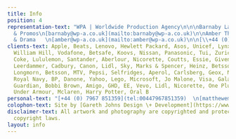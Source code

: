 ```yaml
---
title: Info
position: 4
representation-text: "WPA | Worldwide Production Agency\n\n\nBarnaby Laws - Commercials
  & Promos\n[barnaby@wp-a.co.uk](mailto:barnaby@wp-a.co.uk)\n\nAmber Thompson - Features
  & Drama   \n[amber@wp-a.co.uk](mailto:amber@wp-a.co.uk)\n\n[\\+44 (0)207 287 9564](tel:00442072879564)\\\n[www.wp-a.com](http://www.wp-a.com/)\n\n\n"
clients-text: Apple, Beats, Lenovo, Hewlett Packard, Asos, Unicef, Lynx, Adidas, Google,
  William Hill, Vodafone, Betsafe, Koovs, Nissan, Panasonic, Tui, Zurich, BT, Diet
  Coke, Lululemon, Santander, Aberlour, Nicorette, Coutts, Essie, Givenchy, Hisense,
  Leerdammer, Cadbury, Canon, Lidl, Sky, Marks & Spencer, Heinz, Betsson, Ted Baker,
  Longmorn, Betsson, MTV, Pepsi, Selfridges, Aperol, Carlsberg, Geox, Now TV, British
  Royal Navy, BP, Danone, Yahoo, Lego, Microsoft, Jo Malone, Visa, Galaxy, Jeep, The
  Guardian, Bobbi Brown, Amigo, GHD, EE, Vevo, Lidl, Nicorette, One Plus, Caterham,
  Under Armour, Mclaren, Harry Potter, Oral B
personal-text: "[+44 (0) 7967 851359](tel:00447967851359)  \n[matthewemvintaylor@gmail.com](mailto:matthewemvintaylor@gmail.com)"
colophon-text: Site by [Gareth Johns Design \+ Development](https://www.garethjohnsdesign.com)
disclaimer-text: All artwork and photography are copyrighted and protected under international
  copyright laws.
layout: info
---
```


